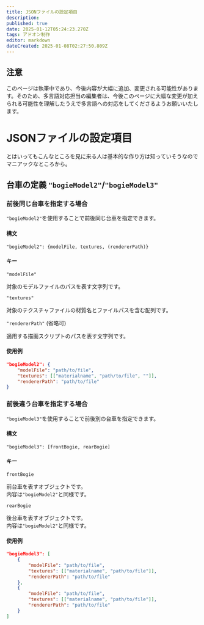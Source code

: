 ```yaml
---
title: JSONファイルの設定項目
description: 
published: true
date: 2025-01-12T05:24:23.270Z
tags: アドオン制作
editor: markdown
dateCreated: 2025-01-08T02:27:50.809Z
---
```


## 注意
このページは執筆中であり、今後内容が大幅に追加、変更される可能性があります。そのため、多言語対応担当の編集者は、今後このページに大幅な変更が加えられる可能性を理解したうえで多言語への対応をしてくださるようお願いいたします。

# JSONファイルの設定項目

とはいってもこんなところを見に来る人は基本的な作り方は知っていそうなのでマニアックなところから。

## 台車の定義 `"bogieModel2"`/`"bogieModel3"`

### 前後同じ台車を指定する場合

`"bogieModel2"`を使用することで前後同じ台車を指定できます。

#### 構文

```
"bogieModel2": {modelFile, textures, (rendererPath)}
```

#### キー

`"modelFile"`

対象のモデルファイルのパスを表す文字列です。

`"textures"`

対象のテクスチャファイルの材質名とファイルパスを含む配列です。

`"rendererPath"` (省略可)

適用する描画スクリプトのパスを表す文字列です。

#### 使用例

```JSON
"bogieModel2": {
    "modelFile": "path/to/file",
    "textures": [["materialname", "path/to/file", ""]],
    "rendererPath": "path/to/file"
}
```

### 前後違う台車を指定する場合

`"bogieModel3"`を使用することで前後別の台車を指定できます。

#### 構文

```
"bogieModel3": [frontBogie, rearBogie]
```

#### キー

`frontBogie`

前台車を表すオブジェクトです。  
内容は`"bogieModel2"`と同様です。

`rearBogie`

後台車を表すオブジェクトです。  
内容は`"bogieModel2"`と同様です。

#### 使用例

```JSON
"bogieModel3": [
    {
        "modelFile": "path/to/file",
        "textures": [["materialname", "path/to/file"]],
        "rendererPath": "path/to/file"
    },
    {
        "modelFile": "path/to/file",
        "textures": [["materialname", "path/to/file"]],
        "rendererPath": "path/to/file"
    }
]
```